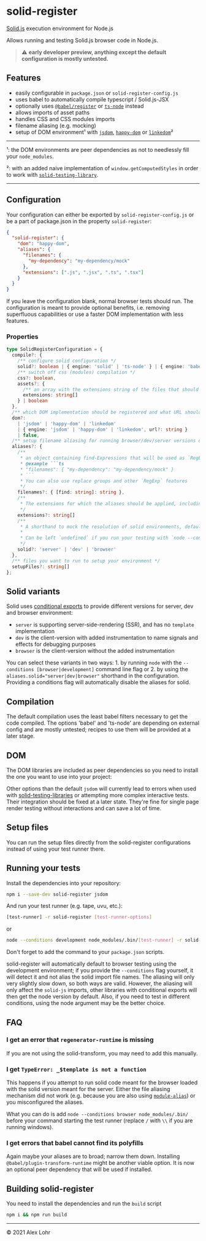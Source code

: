 # solid-register

[Solid.js](https://solidjs.com) execution environment for Node.js

Allows running and testing Solid.js browser code in Node.js.


> :warning: **early developer preview, anything except the default configuration is mostly untested.**

## Features

- easily configurable in `package.json` or `solid-register-config.js`
- uses babel to automatically compile typescript / Solid.js-JSX
- optionally uses [`@babel/register`](https://babeljs.io/docs/en/babel-register) or [`ts-node`](https://typestrong.org/ts-node/) instead
- allows imports of asset paths
- handles CSS and CSS modules imports
- filename aliasing (e.g. mocking)
- setup of DOM environment¹ with [`jsdom`](https://github.com/jsdom/jsdom/), [`happy-dom`](https://github.com/capricorn86/happy-dom) or [`linkedom`](https://github.com/WebReflection/linkedom)²

---

¹: the DOM environments are peer dependencies as not to needlessly fill your `node_modules`.

²: with an added naive implementation of `window.getComputedStyles` in order to work with [`solid-testing-library`](https://github.com/solidjs/solid-testing-library/).

---

## Configuration

Your configuration can either be exported by `solid-register-config.js` or be a part of package.json in the property `solid-register`:

```json
{
  "solid-register": {
    "dom": "happy-dom",
    "aliases": {
      "filenames": {
        "my-dependency": "my-dependency/mock"
      },
      "extensions": [".js", ".jsx", ".ts", ".tsx"]
    }
  }
}
```

If you leave the configuration blank, normal browser tests should run. The configuration is meant to provide optional benefits, i.e. removing superfluous capabilities or use a faster DOM implementation with less features.

### Properties

```ts
type SolidRegisterConfiguration = {  
  compile?: {
    /** configure solid configuration */
    solid?: boolean | { engine: 'solid' | 'ts-node' } | { engine: 'babel', extensions: string[] },
    /** switch off css (modules) compilation */
    css?: boolean,
    assets?: {
      /** an array with the extensions string of the files that should return an asset path, i.e. `['.svg', '.csv']` */
      extensions: string[]
    } | boolean
  },
  /** which DOM implementation should be registered and what URL should be used (default: jsdom and https://localhost:3000) */
  dom?: 
    | 'jsdom' | 'happy-dom' | 'linkedom'
    | { engine: 'jsdom' | 'happy-dom' | 'linkedom', url?: string }
    | false,
  /** setup filename aliasing for running browser/dev/server versions of solid or mocks */
  aliases?: {
    /**
     * an object containing find-Expressions that will be used as `RegExp` and the value as a replace string,
     * @example ```ts
     * "filenames": { "my-dependency": "my-dependency/mock" }
     * ```
     * You can also use replace groups and other `RegExp` features
     */
    filenames?: { [find: string]: string },
    /**
     * The extensions for which the aliases should be applied, including the dot; default is `['.js', '.jsx', '.ts', '.tsx']`
     */
    extensions?: string[]
    /**
     * A shorthand to mock the resolution of solid environments, default is `'dev'`
     * 
     * Can be left `undefined` if you run your testing with `node --conditions browser [testing script]`
     */
    solid?: 'server' | 'dev' | 'browser'
  },
  /** files you want to run to setup your environment */
  setupFiles?: string[]
};
```

## Solid variants

Solid uses [conditional exports](https://nodejs.org/api/packages.html#conditional-exports) to provide different versions for server, dev and browser environment:

- `server` is supporting server-side-rendering (SSR), and has no `template` implementation
- `dev` is the client-version with added instrumentation to name signals and effects for debugging purposes
- `browser` is the client-version without the added instrumentation

You can select these variants in two ways: 1. by running `node` with the `--conditions [browser|development]` command line flag or 2. by using the `aliases.solid="server|dev|browser"` shorthand in the configuration. Providing a conditions flag will automatically disable the aliases for solid.

## Compilation

The default compilation uses the least babel filters necessary to get the code compiled. The options 'babel' and 'ts-node' are depending on external config and are mostly untested; recipes to use them will be provided at a later stage.

## DOM

The DOM libraries are included as peer dependencies so you need to install the one you want to use into your project:

Other options than the default `jsdom` will currently lead to errors when used with [solid-testing-libraries](https://github.com/solidjs/solid-testing-library/) or attempting more complex interactive tests. Their integration should be fixed at a later state. They're fine for single page render testing without interactions and can save a lot of time.

## Setup files

You can run the setup files directly from the solid-register configurations instead of using your test runner there.

## Running your tests

Install the dependencies into your repository:

```sh
npm i --save-dev solid-register jsdom
```

And run your test runner (e.g. tape, uvu, etc.):

```sh
[test-runner] -r solid-register [test-runner-options]
```

or 

```sh
node --conditions development node_modules/.bin/[test-runner] -r solid-register [test-runner-options]
```

Don't forget to add the command to your `package.json` scripts.

solid-register will automatically default to browser testing using the development environment; if you provide the `--conditions` flag yourself, it will detect it and not alias the solid import file names. The aliasing will only very slightly slow down, so both ways are valid. However, the aliasing will only affect the `solid-js` imports, other libraries with conditional exports will then get the node version by default. Also, if you need to test in different conditions, using the node argument may be the better choice.

## FAQ

### I get an error that `regenerator-runtime` is missing

If you are not using the solid-transform, you may need to add this manually.

### I get `TypeError: _$template is not a function`

This happens if you attempt to run solid code meant for the browser loaded with the solid version meant for the server. Either the file aliasing mechanism did not work (e.g. because you are also using [`module-alias`](https://github.com/ilearnio/module-alias)) or you misconfigured the aliases.

What you can do is add `node --conditions browser node_modules/.bin/` before your command starting the test runner (replace `/` with `\\` if you are running windows).

### I get errors that babel cannot find its polyfills

Again maybe your aliases are to broad; narrow them down. Installing `@babel/plugin-transform-runtime` might be another viable option. It is now an optional peer dependency that will be used if installed.

## Building solid-register

You need to install the dependencies and run the `build` script

```sh
npm i && npm run build
```

---

© 2021 Alex Lohr
